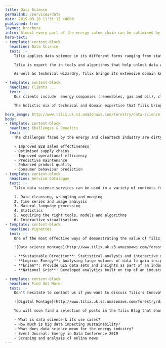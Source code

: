 ```yaml
---
title: Data Science
permalink: /services/data
date: 2019-03-18 11:31:12 +0000
published: true
layout: brochure
intro: Almost every part of the energy value chain can be optimised by data and/or algorithms.
hero-text:
- template: content-block
  headline: Data Science
  text: |-
    Tilix applies data science in its different forms ranging from statistics to machine learning in search of precious insights.

    Tilix is expert the in tools and algorithms that help unlock data and make data-driven decisions.

    As well as technical wizardry, Tilix brings its extensive domain knowledge in energy and cleantech to the process of data analysis.

- template: content-block
  headline: Clients ...
  text: |-
    Our clients include  energy companies (renewables, gas and oil), cleantech innovators and major users of energy.

    The holistic mix of technical and domain expertise that Tilix brings to the table is critical for putting data science to work within the challenging markets in which our clients operate.

hero_image: http://www.tilix.uk.s3.amazonaws.com/forestry/data-science-cartoon.png
body:
- template: content-block
  headline: Challenges & Benefits
  text: |-
    The challenges faced by the energy and cleantech industry are dirty and noisy data coupled with lack of access to technical wizards who also have valuable domain expertise. The benefits Tilix data science has delivered include:

    - Improved B2B sales effectiveness
    - Optimised supply chains
    - Improved operational efficiency
    - Predictive maintenance
    - Enhanced product quality
    - Consumer behaviour prediction
- template: content-block
  headline: Service Catalogue
  text: |-
    Tilix data science services can be used in a variety of contexts from semantic analysis of text in emails or social media to fraud detection for energy retailers. Assignments are always unique but typically encompass one or more options from the following list:

    1. Data cleansing, wrangling and munging
    2. Time series and image analysis
    3. Natural language processing
    4. Statistics
    5. Acquiring the right tools, models and algorithms
    6. Interactive visualisations
- template: content-block
  headline: Vignettes
  text: |-
    One of the most effective ways of demonstrating the value of Tilix data science expertise is to see it in action.

    ![Data science montage](http://www.tilix.uk.s3.amazonaws.com/forestry/data-science-montage.png)

    - **Sustainable Direction**: Statistical analysis and interactive visualisation of meter data as a critical component of energy audits and environmental engineering.
    - **Logicor Energy**: Analysing large volumes of data to gain insights about customer behaviour and identify opportunities to improve operations.
    - **Enian**: Provide GIS data sets and insights as part of an industrial-academic partnership in applied artificial intelligence.
    - **National Grid**: Developed analytics built on top of an industrial IoT platform.

- template: content-block
  headline: Find Out More
  text: |-
    Don’t hesitate to contact us if you want to discuss Tilix's Innovation Management value proposition in more detail. We will be delighted to share details of our methods and experience with you.

    ![Digital Montage](http://www.tilix.uk.s3.amazonaws.com/forestry/digital-montage-2.png)

    You will soon find a selection of posts in the Tilix Blog that share our data science ideas, opinions and experiences. For example:

    - What is data science & its use cases?
    - How much is big data impacting sustainability?
    - What does data science mean for the energy industry?
    - Event Journal: Energy in Data Conference 2019
    - Scraping and analysis of online news
---
```

